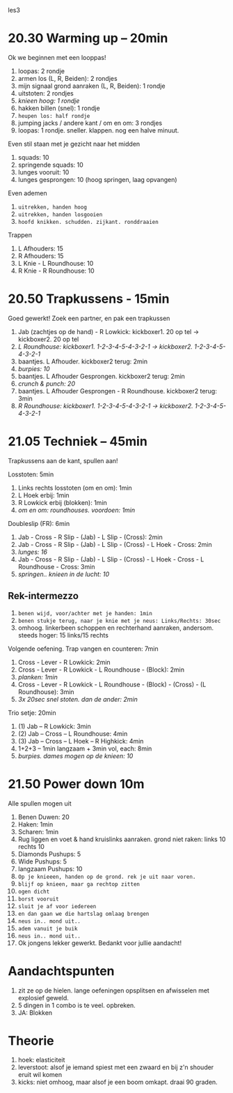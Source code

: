 les3

# 20.30 Warming up – 20min

Ok we beginnen met een looppas!

 1. loopas: 2 rondje
 1. armen los (L, R, Beiden): 2 rondjes
 1. mijn signaal grond aanraken (L, R, Beiden): 1 rondje
 1. uitstoten: 2 rondjes
 1. *knieen hoog: 1 rondje*
 1. hakken billen (snel): 1 rondje
 1. `heupen los: half rondje`
 1. jumping jacks / andere kant / om en om: 3 rondjes
 1. loopas: 1 rondje. sneller. klappen. nog een halve minuut.

Even stil staan met je gezicht naar het midden

 1. squads: 10
 1. springende squads: 10
 1. lunges vooruit: 10
 1. lunges gesprongen: 10 (hoog springen, laag opvangen)

Even ademen

 1. `uitrekken, handen hoog`
 1. `uitrekken, handen losgooien`
 1. `hoofd knikken. schudden. zijkant. ronddraaien`

Trappen

 1. L Afhouders: 15
 1. R Afhouders: 15
 1. L Knie - L Roundhouse: 10
 1. R Knie - R Roundhouse: 10

# 20.50 Trapkussens - 15min

Goed gewerkt! Zoek een partner, en pak een trapkussen

 1. Jab (zachtjes op de hand) - R Lowkick: kickboxer1. 20 op tel -> kickboxer2. 20 op tel
 1. *L Roundhouse: kickboxer1. 1-2-3-4-5-4-3-2-1 -> kickboxer2. 1-2-3-4-5-4-3-2-1*
 1. baantjes. L Afhouder. kickboxer2 terug: 2min
 1. *burpies: 10*
 1. baantjes. L Afhouder Gesprongen. kickboxer2 terug: 2min
 1. *crunch & punch: 20*
 1. baantjes. L Afhouder Gesprongen - R Roundhouse. kickboxer2 terug: 3min
 1. *R Roundhouse: kickboxer1. 1-2-3-4-5-4-3-2-1 -> kickboxer2. 1-2-3-4-5-4-3-2-1*

# 21.05 Techniek – 45min

Trapkussens aan de kant, spullen aan!

Losstoten: 5min

 1. Links rechts losstoten (om en om): 1min
 1. L Hoek erbij: 1min
 1. R Lowkick erbij (blokken): 1min
 1. *om en om: roundhouses. voordoen: 1min*

Doubleslip (FR): 6min

 1. Jab - Cross - R Slip - (Jab) - L Slip - (Cross): 2min
 1. Jab - Cross - R Slip - (Jab) - L Slip - (Cross) - L Hoek - Cross: 2min
 1. *lunges: 16*
 1. Jab - Cross - R Slip - (Jab) - L Slip - (Cross) - L Hoek - Cross - L Roundhouse - Cross: 3min
 1. *springen.. knieen in de lucht: 10*

## Rek-intermezzo

 1. `benen wijd, voor/achter met je handen: 1min`
 1. `benen stukje terug, naar je knie met je neus: Links/Rechts: 30sec`
 1. omhoog. linkerbeen schoppen en rechterhand aanraken, andersom. steeds hoger: 15 links/15 rechts

Volgende oefening. Trap vangen en counteren: 7min

 1. Cross - Lever - R Lowkick: 2min
 1. Cross - Lever - R Lowkick - L Roundhouse - (Block): 2min
 1. *planken: 1min*
 1. Cross - Lever - R Lowkick - L Roundhouse - (Block) - (Cross) - (L Roundhouse): 3min
 1. *3x 20sec snel stoten. dan de ander: 2min*

Trio setje: 20min

 1. (1) Jab – R Lowkick: 3min
 1. (2) Jab – Cross – L Roundhouse: 4min
 1. (3) Jab – Cross – L Hoek – R Highkick: 4min
 1. 1+2+3 – 1min langzaam + 3min vol, each: 8min
 1. *burpies. dames mogen op de knieen: 10*

# 21.50 Power down 10m

Alle spullen mogen uit

 1. Benen Duwen: 20
 1. Haken: 1min
 1. Scharen: 1min
 1. Rug liggen en voet & hand kruislinks aanraken. grond niet raken: links 10 rechts 10
 1. Diamonds Pushups: 5
 1. Wide Pushups: 5
 1. langzaam Pushups: 10
 1. `Op je knieeen, handen op de grond. rek je uit naar voren.`
 1. `blijf op knieen, maar ga rechtop zitten`
 1. `ogen dicht`
 1. `borst vooruit`
 1. `sluit je af voor iedereen`
 1. `en dan gaan we die hartslag omlaag brengen`
 1. `neus in.. mond uit..`
 1. `adem vanuit je buik`
 1. `neus in.. mond uit..`
 1. Ok jongens lekker gewerkt. Bedankt voor jullie aandacht!

# Aandachtspunten

 1. zit ze op de hielen. lange oefeningen opsplitsen en afwisselen met explosief geweld.
 1. 5 dingen in 1 combo is te veel. opbreken.
 1. JA: Blokken

# Theorie

 1. hoek: elasticiteit
 1. leverstoot: alsof je iemand spiest met een zwaard en bij z'n shouder eruit wil komen
 1. kicks: niet omhoog, maar alsof je een boom omkapt. draai 90 graden.
